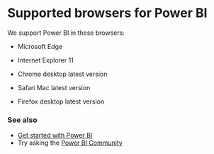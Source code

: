 <properties 
   pageTitle="Supported browsers for Power BI"
   description="Supported browsers for Power BI"
   services="powerbi" 
   documentationCenter="" 
   authors="maggiesMSFT" 
   manager="mblythe" 
   backup=""
   editor=""
   tags=""
   qualityFocus="no"
   qualityDate=""/>
 
<tags
   ms.service="powerbi"
   ms.devlang="NA"
   ms.topic="article"
   ms.tgt_pltfrm="NA"
   ms.workload="powerbi"
   ms.date="05/02/2016"
   ms.author="maggies"/>

# Supported browsers for Power BI  

We support Power BI in these browsers:

-   Microsoft Edge

-   Internet Explorer 11

-   Chrome desktop latest version

-   Safari Mac latest version

-   Firefox desktop latest version

### See also 
- [Get started with Power BI](powerbi-service-get-started.md) 
- Try asking the [Power BI Community](http://community.powerbi.com/)
